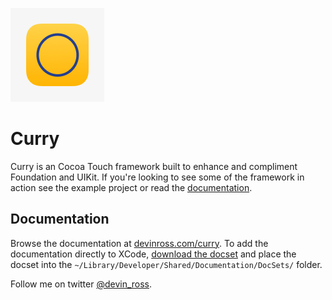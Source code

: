 ![curry](https://github.com/devinross/curry/blob/master/Examples/appicon.png?raw=true)

Curry
============
Curry is an Cocoa Touch framework built to enhance and compliment Foundation and UIKit. If you're looking to see some of the framework in action see the example project or read the [documentation](http://devinross.com/curry/
). 

## Documentation
Browse the documentation at [devinross.com/curry](http://devinross.com/curry/). To add the documentation directly to XCode, [download the docset](http://devinross.com/curry/com.devinross.curry.docset.zip) and place the docset into the `~/Library/Developer/Shared/Documentation/DocSets/` folder.


Follow me on twitter [@devin_ross](http://twitter.com/devin_ross).